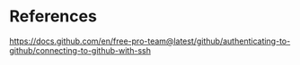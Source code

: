 # References

https://docs.github.com/en/free-pro-team@latest/github/authenticating-to-github/connecting-to-github-with-ssh
